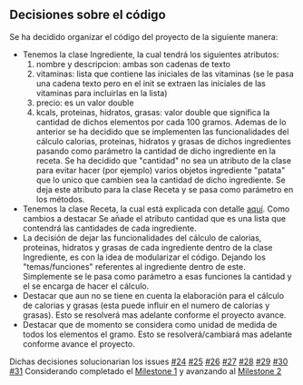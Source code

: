 ## Decisiones sobre el código

Se ha decidido organizar el código del proyecto de la siguiente manera:
* Tenemos la clase Ingrediente, la cual tendrá los siguientes atributos: 
  1. nombre y descripcion: ambas son cadenas de texto 
  3. vitaminas: lista que contiene las iniciales de las vitaminas (se le pasa una cadena texto pero en el init se extraen las iniciales de las vitaminas para incluirlas en la lista)
  4. precio: es un valor double
  5. kcals, proteinas, hidratos, grasas: valor double que significa la cantidad de dichos elementos por cada 100 gramos.
  Ademas de lo anterior se ha decidido que se implementen las funcionalidades del cálculo calorias, proteinas, hidratos y grasas de dichos ingredientes
  pasando como parámetro la cantidad de dicho ingrediente en la receta. 
  Se ha decidido que "cantidad" no sea un atributo de la clase para evitar hacer (por ejemplo) varios objetos ingrediente "patata" que lo unico que cambien sea
  la cantidad de dicho ingrediente. Se deja este atributo para la clase Receta y se pasa como parámetro en los métodos.
* Tenemos la clase Receta, la cual está explicada con detalle [aquí](https://github.com/Pablont98/IV/blob/Objetivo-4/docs/InformacionReceta.md).
  Como cambios a destacar Se añade el atributo cantidad que es una lista que contendrá las cantidades de cada ingrediente.
* La decisión de dejar las funcionalidades del cálculo de calorias, proteinas, hidratos y grasas de cada ingrediente dentro de la clase Ingrediente, es con la 
  idea de modularizar el código. Dejando los "temas/funciones" referentes al ingrediente dentro de este. Simplemente se le pasa como parámetro a esas funciones
  la cantidad y el se encarga de hacer el cálculo.
* Destacar que aun no se tiene en cuenta la elaboración para el cálculo de calorias y grasas (esta puede influir en el numero de calorias y grasas). Esto se
  resolverá mas adelante conforme el proyecto avance.
* Destacar que de momento se considera como unidad de medida de todos los elementos el gramo. Esto se resolverá/cambiará mas adelante conforme avance el proyecto.

Dichas decisiones solucionarian los issues [#24](https://github.com/Pablont98/IV/issues/24) [#25](https://github.com/Pablont98/IV/issues/25) [#26](https://github.com/Pablont98/IV/issues/26) [#27](https://github.com/Pablont98/IV/issues/27) [#28](https://github.com/Pablont98/IV/issues/28) [#29](https://github.com/Pablont98/IV/issues/29) [#30](https://github.com/Pablont98/IV/issues/30) [#31](https://github.com/Pablont98/IV/issues/31) Considerando completado el [Milestone 1](https://github.com/Pablont98/IV/milestone/5) y avanzando al [Milestone 2](https://github.com/Pablont98/IV/milestone/1)
